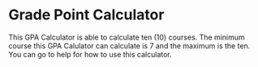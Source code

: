 # Grade Point Calculator


This GPA Calculator is able to calculate ten (10) courses.
The minimum course this GPA Calulator can calculate is 7 and the maximum is the ten.
You can go to help for how to use this calculator.

